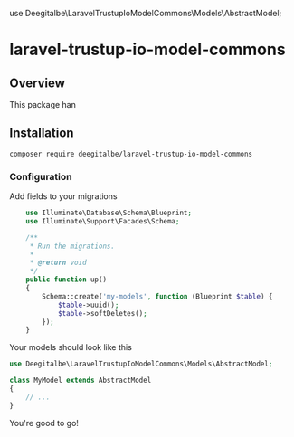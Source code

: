 use Deegitalbe\LaravelTrustupIoModelCommons\Models\AbstractModel;
# laravel-trustup-io-model-commons

## Overview

This package han

## Installation

```shell
composer require deegitalbe/laravel-trustup-io-model-commons
```

### Configuration

Add fields to your migrations

```php
    use Illuminate\Database\Schema\Blueprint;
    use Illuminate\Support\Facades\Schema;

    /**
     * Run the migrations.
     *
     * @return void
     */
    public function up()
    {
        Schema::create('my-models', function (Blueprint $table) {
            $table->uuid();
            $table->softDeletes();
        });
    }
```

Your models should look like this
```php
use Deegitalbe\LaravelTrustupIoModelCommons\Models\AbstractModel;

class MyModel extends AbstractModel
{
    // ...
}
```
You're good to go!